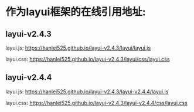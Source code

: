 # 作为layui框架的在线引用地址:

## layui-v2.4.3

layui.js:  https://hanlei525.github.io/layui-v2.4.3/layui/layui.js

layui.css:  https://hanlei525.github.io/layui-v2.4.3/layui/css/layui.css

## layui-v2.4.4

layui.js:  https://hanlei525.github.io/layui-v2.4.3/layui-v2.4.4/layui.js

layui.css:  https://hanlei525.github.io/layui-v2.4.3/layui-v2.4.4/css/layui.css
